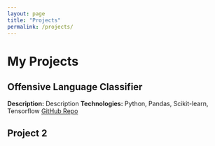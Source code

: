 ```yaml
---
layout: page
title: "Projects"
permalink: /projects/
---
```

# My Projects

## Offensive Language Classifier
**Description:** Description
**Technologies:** Python, Pandas, Scikit-learn, Tensorflow
[GitHub Repo](https://github.com/AElGohary002/TweetClassifier)

## Project 2

